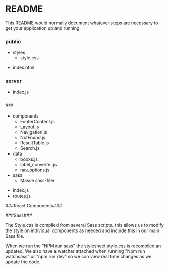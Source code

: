 # README #

This README would normally document whatever steps are necessary to get your application up and running.

### public ###

+ styles
    * style.css
* index.html

### server ###

* index.js

### src ###

+ components
    * FooterContent.js
    * Layout.js
    * Navigation.js
    * NotFound.js
    * ResultTable.js
    * Search.js
+ data
    * books.js
    * label_converter.js
    * nav_options.js
+ sass
    * Masse sass-filer
* index.js
* routes.js

###React Components###


###Sass###

The Style.css is compiled from several Sass scripts. this allows us to modify the style on individual components as needed and include this in our main Sass file.

When we run the "NPM run sass" the stylesheet style.css is recompiled an updated. We also have a watcher attached when running "Npm run watchsass" or "npm run dev" so we can view real time changes as we update the code.


